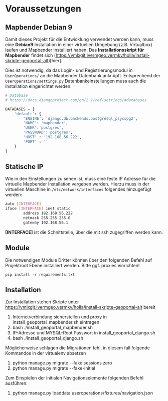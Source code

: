 # Voraussetzungen

## Mapbender Debian 9
Damit dieses Projekt für die Entwicklung verwendet werden kann, muss eine **Debian9** Installation in einer virtuellen Umgebung (z.B. Virtualbox) laufen und Mapbender installiert haben.
Das **Installationsskript für Mapbender** findet sich (https://vmlxgit.lvermgeo.vermkv/holla/install-skripte-geoportal-alt)[hier].

Dies ist notwendig, da das Login- und Registrierungsmodul in `UserOperations/` an die Mapbender Datenbank anknüpft.
Entsprechend der `UserOperations/settings.py` Datenbankeinstellungen muss auch die Installation eingerichtet werden:

```python
# Database
# https://docs.djangoproject.com/en/2.1/ref/settings/#databases

DATABASES = {
    'default': {
        'ENGINE': 'django.db.backends.postgresql_psycopg2',
        'NAME': 'mapbender',
        'USER':'postgres',
        'PASSWORD':'postgres',
        'HOST' : '192.168.56.222',
        'PORT' : ''
    }
}
```
## Statische IP
Wie in den Einstellungen zu sehen ist, muss eine feste IP Adresse für die virtuelle Mapbender Installation vergeben werden. 
Hierzu muss in der virtuellen Maschine in `/etc/network/interfaces` folgendes hinzugefügt werden:

```bash
auto [INTERFACE]
iface [INTERFACE] inet static
        address 192.168.56.222
        netmask 255.255.255.0
        gateway 192.168.56.1
```
**[INTERFACE]** ist die Schnittstelle, über die mit ssh zugegriffen werden kann.

## Module
Die notwendigen Module Dritter können über den folgenden Befehl auf Projektroot Ebene installiert werden.
Bitte ggf. proxies einrichten! 

`pip install -r requirements.txt`

## Installation

Zur Installation stehen Skripte unter https://vmlxgit.lvermgeo.vermkv/holla/install-skripte-geoportal-alt bereit

1. Internetverbindung sicherstellen und proxy in install_geoportal_mapbender.sh eintragen
2. bash ./install_geoportal_mapbender.sh
3. IP-Adresse und MYSQL-Root Passwort in install_geoportal_django.sh
4. bash ./install_geoportal_django.sh

Möglicherweise schlagen die Migrationen fehl, in diesem fall folgende Kommandos in der virtualenv absetzen
1. python manage.py migrate --fake sessions zero
2. python manage.py migrate --fake-initial

Zum Einspielen der initialen Navigationselemente folgenden Befehl ausführen:
1. python manage.py loaddata useroperations/fixtures/navigation.json